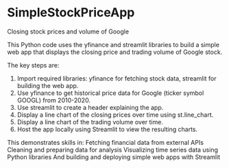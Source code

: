 # SimpleStockPriceApp
Closing stock prices and volume of Google

This Python code uses the yfinance and streamlit libraries to build a simple web app that 
displays the closing price and trading volume of Google stock.

The key steps are:
1. Import required libraries: yfinance for fetching stock data, streamlit for building the web app.
2. Use yfinance to get historical price data for Google (ticker symbol GOOGL) from 2010-2020.
3. Use streamlit to create a header explaining the app.
4. Display a line chart of the closing prices over time using st.line_chart.
5. Display a line chart of the trading volume over time.
6. Host the app locally using Streamlit to view the resulting charts.

This demonstrates skills in:
Fetching financial data from external APIs
Cleaning and preparing data for analysis
Visualizing time series data using Python libraries
And building and deploying simple web apps with Streamlit
